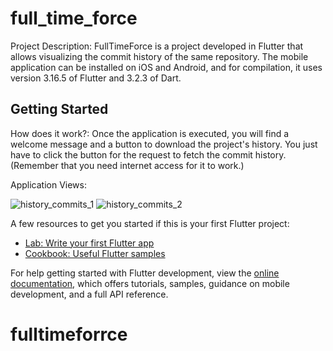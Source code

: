 # full_time_force

Project Description: FullTimeForce is a project developed in Flutter that allows visualizing the
commit history of the same repository. The mobile application can be installed on iOS and Android,
and for compilation, it uses version 3.16.5 of Flutter and 3.2.3 of Dart.

## Getting Started

How does it work?: Once the application is executed, you will find a welcome message and a button to
download the project's history. You just have to click the button for the request to fetch the
commit history. (Remember that you need internet access for it to work.)

Application Views:

![history_commits_1](https://github.com/jjsolarte/fulltimeforrce/assets/6642722/ef3057a9-2a3f-43c4-8d1b-1aa6a3b3894e)
![history_commits_2](https://github.com/jjsolarte/fulltimeforrce/assets/6642722/95dad77f-3687-4767-8b05-ae245b5db97b)



A few resources to get you started if this is your first Flutter project:

- [Lab: Write your first Flutter app](https://docs.flutter.dev/get-started/codelab)
- [Cookbook: Useful Flutter samples](https://docs.flutter.dev/cookbook)

For help getting started with Flutter development, view the
[online documentation](https://docs.flutter.dev/), which offers tutorials, samples, guidance on
mobile development, and a full API reference.

#    f u l l t i m e f o r r c e 

   
